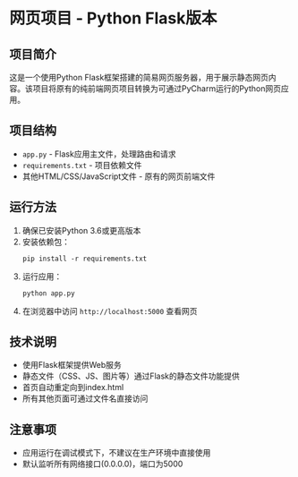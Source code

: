 # 网页项目 - Python Flask版本

## 项目简介
这是一个使用Python Flask框架搭建的简易网页服务器，用于展示静态网页内容。该项目将原有的纯前端网页项目转换为可通过PyCharm运行的Python网页应用。

## 项目结构
- `app.py` - Flask应用主文件，处理路由和请求
- `requirements.txt` - 项目依赖文件
- 其他HTML/CSS/JavaScript文件 - 原有的网页前端文件

## 运行方法
1. 确保已安装Python 3.6或更高版本
2. 安装依赖包：
   ```
   pip install -r requirements.txt
   ```
3. 运行应用：
   ```
   python app.py
   ```
4. 在浏览器中访问 `http://localhost:5000` 查看网页

## 技术说明
- 使用Flask框架提供Web服务
- 静态文件（CSS、JS、图片等）通过Flask的静态文件功能提供
- 首页自动重定向到index.html
- 所有其他页面可通过文件名直接访问

## 注意事项
- 应用运行在调试模式下，不建议在生产环境中直接使用
- 默认监听所有网络接口(0.0.0.0)，端口为5000 